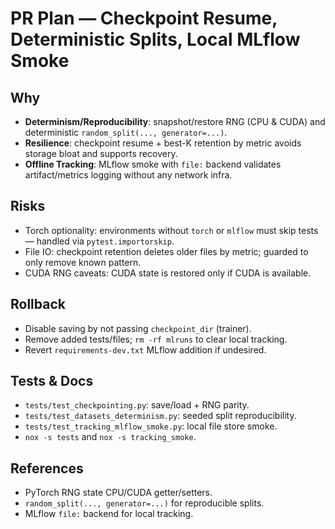 # PR Plan — Checkpoint Resume, Deterministic Splits, Local MLflow Smoke

## Why
- **Determinism/Reproducibility**: snapshot/restore RNG (CPU & CUDA) and deterministic `random_split(..., generator=...)`.
- **Resilience**: checkpoint resume + best-K retention by metric avoids storage bloat and supports recovery.
- **Offline Tracking**: MLflow smoke with `file:` backend validates artifact/metrics logging without any network infra.

## Risks
- Torch optionality: environments without `torch` or `mlflow` must skip tests — handled via `pytest.importorskip`.
- File IO: checkpoint retention deletes older files by metric; guarded to only remove known pattern.
- CUDA RNG caveats: CUDA state is restored only if CUDA is available.

## Rollback
- Disable saving by not passing `checkpoint_dir` (trainer).
- Remove added tests/files; `rm -rf mlruns` to clear local tracking.
- Revert `requirements-dev.txt` MLflow addition if undesired.

## Tests & Docs
- `tests/test_checkpointing.py`: save/load + RNG parity.
- `tests/test_datasets_determinism.py`: seeded split reproducibility.
- `tests/test_tracking_mlflow_smoke.py`: local file store smoke.
- `nox -s tests` and `nox -s tracking_smoke`.

## References
- PyTorch RNG state CPU/CUDA getter/setters.
- `random_split(..., generator=...)` for reproducible splits.
- MLflow `file:` backend for local tracking.
